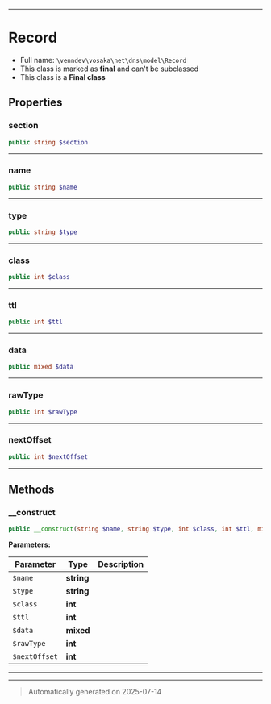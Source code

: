 ***

# Record





* Full name: `\venndev\vosaka\net\dns\model\Record`
* This class is marked as **final** and can't be subclassed
* This class is a **Final class**



## Properties


### section



```php
public string $section
```






***

### name



```php
public string $name
```






***

### type



```php
public string $type
```






***

### class



```php
public int $class
```






***

### ttl



```php
public int $ttl
```






***

### data



```php
public mixed $data
```






***

### rawType



```php
public int $rawType
```






***

### nextOffset



```php
public int $nextOffset
```






***

## Methods


### __construct



```php
public __construct(string $name, string $type, int $class, int $ttl, mixed $data, int $rawType, int $nextOffset): mixed
```








**Parameters:**

| Parameter | Type | Description |
|-----------|------|-------------|
| `$name` | **string** |  |
| `$type` | **string** |  |
| `$class` | **int** |  |
| `$ttl` | **int** |  |
| `$data` | **mixed** |  |
| `$rawType` | **int** |  |
| `$nextOffset` | **int** |  |





***


***
> Automatically generated on 2025-07-14
